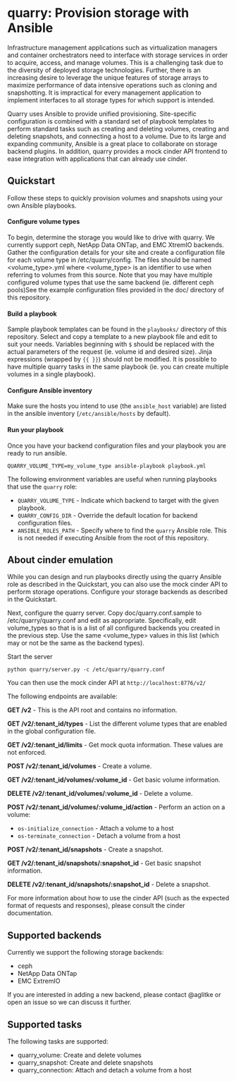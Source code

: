# quarry: Provision storage with Ansible

Infrastructure management applications such as virtualization managers
and container orchestrators need to interface with storage services in
order to acquire, access, and manage volumes.  This is a challenging
task due to the diversity of deployed storage technologies.  Further,
there is an increasing desire to leverage the unique features of
storage arrays to maximize performance of data intensive operations
such as cloning and snapshotting.  It is impractical for every
management application to implement interfaces to all storage types
for which support is intended.

Quarry uses Ansible to provide unified provisioning.  Site-specific
configuration is combined with a standard set of playbook templates to
perform standard tasks such as creating and deleting volumes, creating
and deleting snapshots, and connecting a host to a volume.  Due to its
large and expanding community, Ansible is a great place to collaborate
on storage backend plugins.  In addition, quarry provides a mock cinder
API frontend to ease integration with applications that can already
use cinder.

## Quickstart

Follow these steps to quickly provision volumes and snapshots using
your own Ansible playbooks.

#### Configure volume types
To begin, determine the storage you would like to drive with quarry.  We
currently support ceph, NetApp Data ONTap, and EMC XtremIO backends.  Gather
the configuration details for your site and create a configuration file for
each volume type in /etc/quarry/config.  The files should be named
<volume_type>.yml where <volume_type> is an identifier to use when referring to
volumes from this source.  Note that you may have multiple configured volume
types that use the same backend (ie. different ceph pools)See the example
configuration files provided in the doc/ directory of this repository.

#### Build a playbook
Sample playbook templates can be found in the `playbooks/` directory of
this repository.  Select and copy a template to a new playbook file and
edit to suit your needs.  Variables beginning with `$` should be
replaced with the actual parameters of the request (ie. volume id and
desired size).  Jinja expressions (wrapped by `{{ }}`) should not be
modified.  It is possible to have multiple quarry tasks in the same playbook
(ie. you can create multiple volumes in a single playbook).

#### Configure Ansible inventory
Make sure the hosts you intend to use (the `ansible_host` variable) are
listed in the ansible inventory (`/etc/ansible/hosts` by default).

#### Run your playbook
Once you have your backend configuration files and your playbook you are
ready to run ansible.

    QUARRY_VOLUME_TYPE=my_volume_type ansible-playbook playbook.yml

The following environment variables are useful when running playbooks
that use the `quarry` role:
 - `QUARRY_VOLUME_TYPE` - Indicate which backend to target with the
 given playbook.
 - `QUARRY_CONFIG_DIR` - Override the default location for backend
 configuration files.
 - `ANSIBLE_ROLES_PATH` - Specify where to find the `quarry` Ansible
 role.  This is not needed if executing Ansible from the root of this
 repository.

## About cinder emulation

While you can design and run playbooks directly using the quarry
Ansible role as described in the Quickstart, you can also use the mock
cinder API to perform storage operations.  Configure your storage
backends as described in the Quickstart.

Next, configure the quarry server.  Copy doc/quarry.conf.sample to
/etc/quarry/quarry.conf and edit as appropriate.  Specifically, edit
volume_types so that is is a list of all configured backends you
created in the previous step.  Use the same <volume_type> values in
this list (which may or not be the same as the backend types).

Start the server

    python quarry/server.py -c /etc/quarry/quarry.conf

You can then use the mock cinder API at `http://localhost:8776/v2/`

The following endpoints are available:

**GET /v2** - This is the API root and contains no information.

**GET /v2/:tenant_id/types** - List the different volume types that are
enabled in the global configuration file.

**GET /v2/:tenant_id/limits** - Get mock quota information.  These
values are not enforced.

**POST /v2/:tenant_id/volumes** - Create a volume.

**GET /v2/:tenant_id/volumes/:volume_id** - Get basic volume
information.

**DELETE /v2/:tenant_id/volumes/:volume_id** - Delete a volume.

**POST /v2/:tenant_id/volumes/:volume_id/action** - Perform an action
on a volume:
 - `os-initialize_connection` - Attach a volume to a host
 - `os-terminate_connection` - Detach a volume from a host

**POST /v2/:tenant_id/snapshots** - Create a snapshot.

**GET /v2/:tenant_id/snapshots/:snapshot_id** - Get basic snapshot
information.

**DELETE /v2/:tenant_id/snapshots/:snapshot_id** - Delete a snapshot.

For more information about how to use the cinder API (such as the
expected format of requests and responses), please consult the cinder
documentation.

## Supported backends

Currently we support the following storage backends:
 - ceph
 - NetApp Data ONTap
 - EMC ExtremIO

If you are interested in adding a new backend, please contact @aglitke or open
an issue so we can discuss it further.

## Supported tasks

The following tasks are supported:
 - quarry_volume: Create and delete volumes
 - quarry_snapshot: Create and delete snapshots
 - quarry_connection: Attach and detach a volume from a host
